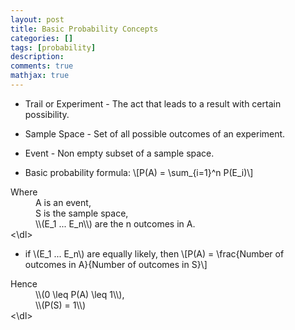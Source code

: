 ```yaml
---
layout: post
title: Basic Probability Concepts
categories: []
tags: [probability]
description:
comments: true
mathjax: true
---
```


* Trail or Experiment - The act that leads to a result with certain possibility.
* Sample Space	- Set of all possible outcomes of an experiment.
* Event -	Non empty subset of a sample space.

* Basic probability formula:
\\[P(A) = \sum_{i=1}^n P(E_i)\\]
<dl>
Where 
<dd>A is an event,</dd>
<dd>S is the sample space,</dd>
<dd>\\(E_1 ... E_n\\) are the n outcomes in A.</dd>
<\dl>

* if \\(E_1 ... E_n\\) are equally likely, then
\\[P(A) = \frac{Number of outcomes in A}{Number of outcomes in S}\\]
<dl>
Hence
<dd>\\(0 \leq P(A) \leq 1\\),</dd>
<dd>\\(P(S) = 1\\)</dd>
<\dl>
